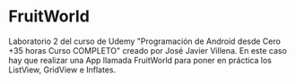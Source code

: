 # FruitWorld

Laboratorio 2 del curso de Udemy "Programación de Android desde Cero +35 horas Curso COMPLETO" creado por José Javier Villena. En este caso
hay que realizar una App llamada FruitWorld para poner en práctica los ListView, GridView e Inflates.

